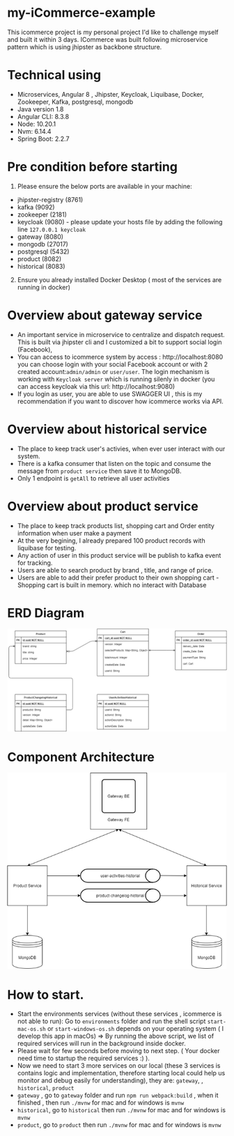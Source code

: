 # my-iCommerce-example
This icommerce project is my personal project I'd like to challenge myself and built it within 3 days. ICommerce was built following microservice pattern which is using jhipster as backbone structure. 

# Technical using
- Microservices, Angular 8 , Jhipster, Keycloak, Liquibase, Docker, Zookeeper, Kafka, postgresql, mongodb
- Java version 1.8
- Angular CLI: 8.3.8
- Node: 10.20.1
- Nvm: 6.14.4
- Spring Boot: 2.2.7

# Pre condition before starting 
1. Please ensure the below ports are available in your machine:
- jhipster-registry (8761)
- kafka (9092)
- zookeeper (2181)
- keycloak (9080) - please update your hosts file by adding the following line `127.0.0.1 keycloak`
- gateway (8080)
- mongodb (27017)
- postgresql (5432)
- product (8082)
- historical (8083)

2. Ensure you already installed Docker Desktop ( most of the services are running in docker)

# Overview about gateway service
 - An important service in microservice to centralize and dispatch request. This is built via jhipster cli and I customized a bit to support social login (Facebook),
 - You can access to icommerce system by access : http://localhost:8080 you can choose login with your social Facebook account or with 2 created account:`admin/admin` or `user/user`. The login mechanism is working with `Keycloak server` which is running silenly in docker (you can access keycloak via this url: http://localhost:9080)
 - If you login as user, you are able to use SWAGGER UI , this is my recommendation if you want to discover how icommerce works vìa API.

# Overview about historical service
 - The place to keep track user's activies, when ever user interact with our system.
 - There is a kafka consumer that listen on the topic and consume the message from `product service` then save it to MongoDB.
 - Only 1 endpoint is `getAll` to retrieve all user activities

# Overview about product service
 - The place to keep track products list, shopping cart and Order entity information when user make a payment
 - At the very begining, I already prepared 100 product records with liquibase for testing.
 - Any action of user in this product service will be publish to kafka event for tracking.
 - Users are able to search product by brand , title, and range of price.
 - Users are able to add their prefer product to their own shopping cart - Shopping cart is built in memory. which no interact with Database
 
# ERD Diagram
![ERD-Diagram](https://github.com/ntlong1594/my-iCommerce-example/blob/master/imgs/ERD.png)

# Component Architecture
![Component-Architecture](https://github.com/ntlong1594/my-iCommerce-example/blob/master/imgs/Component-Architecture.png)

# How to start.
- Start the environments services (without these services , icommerce is not able to run): Go to `environments` folder and run the shell script `start-mac-os.sh` or `start-windows-os.sh` depends on your operating system ( I develop this app in macOs) => By running the above script, we list of required services will run in the background inside docker.
- Please wait for few seconds before moving to next step. ( Your docker need time to startup the required services :) ).
- Now we need to start 3 more services on our local (these 3 services is contains logic and implementation, therefore starting local could help us monitor and debug easily for understanding), they are: `gateway`, , `historical`, `product`
- `gateway` , go to `gateway` folder and run `npm run webpack:build` , when it finished , then run `./mvnw` for mac and for windows is `mvnw`
- `historical`, go to `historical` then run `./mvnw` for mac and for windows is `mvnw`
- `product`, go to `product` then run `./mvnw` for mac and for windows is `mvnw`